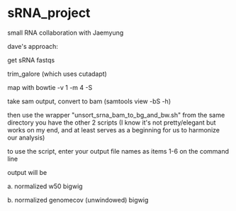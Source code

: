 # sRNA_project
small RNA collaboration with Jaemyung

dave's approach:

get sRNA fastqs

trim_galore (which uses cutadapt)

map with bowtie -v 1 -m 4 -S

take sam output, convert to bam (samtools view -bS -h)

then use the wrapper "unsort_srna_bam_to_bg_and_bw.sh" from the same directory you have the other 2 scripts
(I know it's not pretty/elegant but works on my end, and at least serves as a beginning for us to harmonize our analysis)

  to use the script, enter your output file names as items 1-6 on the command line

output will be 

a. normalized w50 bigwig

b. normalized genomecov (unwindowed) bigwig
